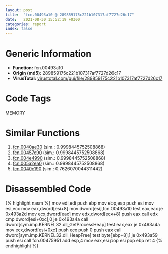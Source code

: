 ```yaml
---
layout: post
title:  "fcn.00493a10 @ 289859175c221b107317af7727d26c17"
date:   2021-08-30 15:52:19 +0300
categories: report
index: false
---
```


# Generic Information
- **Function:** fcn.00493a10
- **Origin (md5):** 289859175c221b107317af7727d26c17
- **VirusTotal:** [virustotal.com/gui/file/289859175c221b107317af7727d26c17][virustotal_ref]

# Code Tags
<span class="tag" id="MEMORY">MEMORY</span>


# Similar Functions

1. [fcn.0040ae30][similar_1_ref] (sim.: 0.9998445752508868)
2. [fcn.00457c90][similar_2_ref] (sim.: 0.9998445752508868)
3. [fcn.004e4990][similar_3_ref] (sim.: 0.9998445752508868)
4. [fcn.005a2ea0][similar_4_ref] (sim.: 0.9998445752508868)
5. [fcn.0040c190][similar_5_ref] (sim.: 0.7626070044311442)


# Disassembled Code

{% highlight nasm %}
mov edi,edi
push ebp
mov ebp,esp
push esi
mov esi,ecx
mov eax,dword[esi+8]
mov dword[esi],fcn.00493a10
test eax,eax
je 0x493a2d
mov ecx,dword[eax]
mov edx,dword[ecx+8]
push eax
call edx
cmp dword[esi+0xc],0
je 0x493a4a
call dword[sym.imp.KERNEL32.dll_GetProcessHeap]
test eax,eax
je 0x493a4a
mov ecx,dword[esi+0xc]
push ecx
push 0
push eax
call dword[sym.imp.KERNEL32.dll_HeapFree]
test byte[ebp+8],1
je 0x493a59
push esi
call fcn.00475951
add esp,4
mov eax,esi
pop esi
pop ebp
ret 4
{% endhighlight %}


[similar_1_ref]: /report/fcn.0040ae30@d9409903542212823b7b4709144a636b
[similar_2_ref]: /report/fcn.00457c90@279a61b1e76da49531f1f16fd1102a2d
[similar_3_ref]: /report/fcn.004e4990@be7fba7cc724acf4ae2900d99e0fc9c3
[similar_4_ref]: /report/fcn.005a2ea0@c60344b51fa39a329b92557d24ff7670
[similar_5_ref]: /report/fcn.0040c190@ba86269e5231930ee4def4088ddb8d19
[virustotal_ref]: https://www.virustotal.com/gui/file/289859175c221b107317af7727d26c17